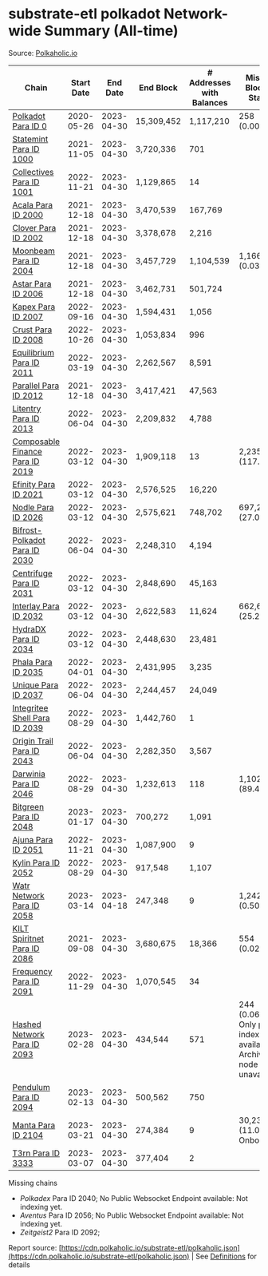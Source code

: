 # substrate-etl polkadot Network-wide Summary (All-time)

Source: [Polkaholic.io](https://polkaholic.io)


| Chain            | Start Date | End Date | End Block | # Addresses with Balances | Missing Blocks / Status |
| ---------------- | ---------- | ---------| --------- | ------------------------- | ----------------------- |
| [Polkadot Para ID 0](/polkadot/0-polkadot) | 2020-05-26 | 2023-04-30 | 15,309,452 |  1,117,210 | 258 (0.00%)  |
| [Statemint Para ID 1000](/polkadot/1000-statemint) | 2021-11-05 | 2023-04-30 | 3,720,336 |  701 |    |
| [Collectives Para ID 1001](/polkadot/1001-collectives) | 2022-11-21 | 2023-04-30 | 1,129,865 |  14 |    |
| [Acala Para ID 2000](/polkadot/2000-acala) | 2021-12-18 | 2023-04-30 | 3,470,539 |  167,769 |    |
| [Clover Para ID 2002](/polkadot/2002-clover) | 2021-12-18 | 2023-04-30 | 3,378,678 |  2,216 |    |
| [Moonbeam Para ID 2004](/polkadot/2004-moonbeam) | 2021-12-18 | 2023-04-30 | 3,457,729 |  1,104,539 | 1,166 (0.03%)  |
| [Astar Para ID 2006](/polkadot/2006-astar) | 2021-12-18 | 2023-04-30 | 3,462,731 |  501,724 |    |
| [Kapex Para ID 2007](/polkadot/2007-kapex) | 2022-09-16 | 2023-04-30 | 1,594,431 |  1,056 |    |
| [Crust Para ID 2008](/polkadot/2008-crust) | 2022-10-26 | 2023-04-30 | 1,053,834 |  996 |    |
| [Equilibrium Para ID 2011](/polkadot/2011-equilibrium) | 2022-03-19 | 2023-04-30 | 2,262,567 |  8,591 |    |
| [Parallel Para ID 2012](/polkadot/2012-parallel) | 2021-12-18 | 2023-04-30 | 3,417,421 |  47,563 |    |
| [Litentry Para ID 2013](/polkadot/2013-litentry) | 2022-06-04 | 2023-04-30 | 2,209,832 |  4,788 |    |
| [Composable Finance Para ID 2019](/polkadot/2019-composable) | 2022-03-12 | 2023-04-30 | 1,909,118 |  13 | 2,235,652 (117.10%)  |
| [Efinity Para ID 2021](/polkadot/2021-efinity) | 2022-03-12 | 2023-04-30 | 2,576,525 |  16,220 |    |
| [Nodle Para ID 2026](/polkadot/2026-nodle) | 2022-03-12 | 2023-04-30 | 2,575,621 |  748,702 | 697,249 (27.07%)  |
| [Bifrost-Polkadot Para ID 2030](/polkadot/2030-bifrost-dot) | 2022-06-04 | 2023-04-30 | 2,248,310 |  4,194 |    |
| [Centrifuge Para ID 2031](/polkadot/2031-centrifuge) | 2022-03-12 | 2023-04-30 | 2,848,690 |  45,163 |    |
| [Interlay Para ID 2032](/polkadot/2032-interlay) | 2022-03-12 | 2023-04-30 | 2,622,583 |  11,624 | 662,627 (25.27%)  |
| [HydraDX Para ID 2034](/polkadot/2034-hydradx) | 2022-03-12 | 2023-04-30 | 2,448,630 |  23,481 |    |
| [Phala Para ID 2035](/polkadot/2035-phala) | 2022-04-01 | 2023-04-30 | 2,431,995 |  3,235 |    |
| [Unique Para ID 2037](/polkadot/2037-unique) | 2022-06-04 | 2023-04-30 | 2,244,457 |  24,049 |    |
| [Integritee Shell Para ID 2039](/polkadot/2039-integritee-shell) | 2022-08-29 | 2023-04-30 | 1,442,760 |  1 |    |
| [Origin Trail Para ID 2043](/polkadot/2043-origintrail) | 2022-06-04 | 2023-04-30 | 2,282,350 |  3,567 |    |
| [Darwinia Para ID 2046](/polkadot/2046-darwinia) | 2022-08-29 | 2023-04-30 | 1,232,613 |  118 | 1,102,702 (89.46%)  |
| [Bitgreen Para ID 2048](/polkadot/2048-bitgreen) | 2023-01-17 | 2023-04-30 | 700,272 |  1,091 |    |
| [Ajuna Para ID 2051](/polkadot/2051-ajuna) | 2022-11-21 | 2023-04-30 | 1,087,900 |  9 |    |
| [Kylin Para ID 2052](/polkadot/2052-kylin) | 2022-08-29 | 2023-04-30 | 917,548 |  1,107 |    |
| [Watr Network Para ID 2058](/polkadot/2058-watr) | 2023-03-14 | 2023-04-18 | 247,348 |  9 | 1,242 (0.50%)  |
| [KILT Spiritnet Para ID 2086](/polkadot/2086-kilt) | 2021-09-08 | 2023-04-30 | 3,680,675 |  18,366 | 554 (0.02%)  |
| [Frequency Para ID 2091](/polkadot/2091-frequency) | 2022-11-29 | 2023-04-30 | 1,070,545 |  34 |    |
| [Hashed Network Para ID 2093](/polkadot/2093-hashed) | 2023-02-28 | 2023-04-30 | 434,544 |  571 | 244 (0.06%) Only partial index available: Archive node unavailable |
| [Pendulum Para ID 2094](/polkadot/2094-pendulum) | 2023-02-13 | 2023-04-30 | 500,562 |  750 |    |
| [Manta Para ID 2104](/polkadot/2104-manta) | 2023-03-21 | 2023-04-30 | 274,384 |  9 | 30,236 (11.02%) Onboarding |
| [T3rn Para ID 3333](/polkadot/3333-t3rn) | 2023-03-07 | 2023-04-30 | 377,404 |  2 |    |

Missing chains


* *Polkadex* Para ID 2040; No Public Websocket Endpoint available: Not indexing yet.
* *Aventus* Para ID 2056; No Public Websocket Endpoint available: Not indexing yet.
* *Zeitgeist2* Para ID 2092; 

Report source: [https://cdn.polkaholic.io/substrate-etl/polkaholic.json](https://cdn.polkaholic.io/substrate-etl/polkaholic.json) | See [Definitions](/DEFINITIONS.md) for details
